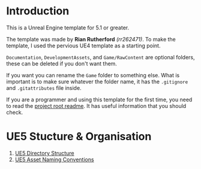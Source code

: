 # Introduction

This is a Unreal Engine template for 5.1 or greater.

The template was made by **Rian Rutherford** _(rr262471)_. To make the template, I used the pervious UE4 template as a starting point.

`Documentation`, `DevelopmentAssets`, and `Game/RawContent` are optional folders, these can be deleted if you don't want them.

If you want you can rename the `Game` folder to something else. What is important is to make sure whatever the folder name, it has the `.gitignore` and `.gitattributes` file inside.

If you are a programmer and using this template for the first time, you need to read the [project root readme](Game/readme.md). It has useful information that you should check.



# UE5 Stucture & Organisation

1. [UE5 Directory Structure](https://docs.unrealengine.com/5.1/en-US/unreal-engine-directory-structure/)
2. [UE5 Asset Naming Conventions](https://docs.unrealengine.com/5.1/en-US/recommended-asset-naming-conventions-in-unreal-engine-projects/)
